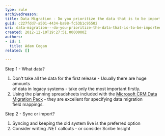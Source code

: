 ```yaml
---
type: rule
archivedreason: 
title: Data Migration - Do you prioritize the data that is to be imported?
guid: c227fdd7-a501-4434-ba98-fc53b1c95502
uri: data-migration---do-you-prioritize-the-data-that-is-to-be-imported
created: 2012-12-10T19:27:51.0000000Z
authors:
- id: 1
  title: Adam Cogan
related: []

---
```


Step 1 - What data?

1. Don't take all the data for the first release - Usually there are huge amounts<br>            of data in legacy systems - take only the most important firstly.
2. Using the planning spreadsheets included with the [Microsoft CRM Data Migration Pack](http&#58;//www.microsoft.com/en-us/download/details.aspx?id=20015) - they are excellent for specifying data migration<br>            field mappings.


Step 2 - Sync or import?

1. Syncing and keeping the old system live is the preferred option
2. Consider writing .NET callouts - or consider Scribe Insight


<!--endintro-->

